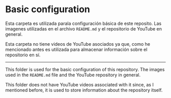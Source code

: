 # Basic configuration

Esta carpeta es utilizada parala configuración básica de este reposito. Las imagenes utilizadas en el archivo `README.md`
y el repositorio de YouTube en general.

Esta carpeta no tiene videos de YouTube asociados ya que, como he mencionado antes es utilizada para almacenar información
sobre el repositorio en sí.

---

This folder is used for the basic configuration of this repository. The images used in the `README.md` file
and the YouTube repository in general.

This folder does not have YouTube videos associated with it since, as I mentioned before, it is used to store information
about the repository itself.
